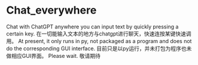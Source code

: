 # Chat_everywhere
Chat with ChatGPT anywhere you can input text by quickly pressing a certain key. 
在一切能输入文本的地方与chatgpt进行聊天，快速连按某键快速调用。
At present, it only runs in py, not packaged as a program and does not do the corresponding GUI interface.
目前只是以py运行，并未打包为程序也未做相应GUI界面。
Please wait.
敬请期待
